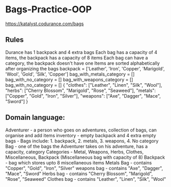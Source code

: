 # Bags-Practice-OOP
https://katalyst.codurance.com/bags
## Rules
Durance has 1 backpack and 4 extra bags
Each bag has a capacity of 4 items, the backpack has a capacity of 8 items
Each bag can have a category, the backpack doesn't have one
Items are sorted alphabetically after organizing the bags
  backpack = ['Leather', 'Iron', 'Copper', 'Marigold', 'Wool', 'Gold', 'Silk', 'Copper']
bag_with_metals_category = []
bag_with_no_category = []
bag_with_weapons_category = []
bag_with_no_category = []
      {
      "clothes": ["Leather", "Linen", "Silk", "Wool"],
      "herbs": ["Cherry Blossom", "Marigold", "Rose", "Seaweed"],
      "metals": ["Copper", "Gold", "Iron", "Silver"],
      "weapons": ["Axe", "Dagger", "Mace", "Sword"]
    }

## Domain language:
Adventurer - a person who goes on adventures, collection of bags, can organise and add items
inventory - empty backpack and 4 extra empty bags -
Bags include: 1. backpack, 2. metals, 3. weapons, 4. No category
Bag - one of the bags the Adventurer takes on his adventure, has a capacity, category
Categories - Metal, Weapons, Herbs, Clothes, Miscellaneous, Backpack (Miscellaneous bag with capacity of 8)
Backpack - bag which stores upto 8 miscellaneous items
Metals Bag - contains "Copper", "Gold", "Iron", "Silver"
weapons bag - contains "Axe", "Dagger", "Mace", "Sword"
Herbs bag - contains "Cherry Blossom", "Marigold", "Rose", "Seaweed"
Clothes bag - contains "Leather", "Linen", "Silk", "Wool"
